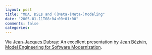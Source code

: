 ```yaml
---
layout: post
title: "MDA, DSLs and ((Meta-)Meta-)Modeling"
date: "2005-01-11T08:04:00+01:00"
comments: false
categories: 
---
```


<p>Via <a href="http://www.ebpml.org/site_updates.htm#94">Jean-Jacques Dubray</a>: An excellent presentation by <a href="http://jeanbezivin.blogspot.com/">Jean B&#233;zivin</a>, <a href="http://www.sciences.univ-nantes.fr/lina/atl/www/papers/WCREGuestTalk.pdf">Model Engineering for Software Modernization</a>.</p>



